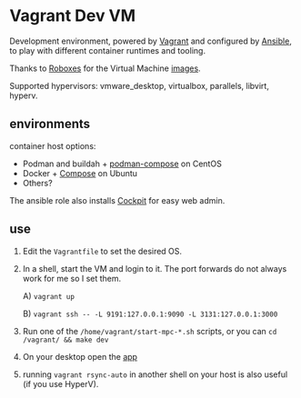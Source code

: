 # Vagrant Dev VM

Development environment, powered by [Vagrant](https://www.vagrantup.com/) and configured by [Ansible](https://www.ansible.com/), to play with different container runtimes and tooling.

Thanks to [Roboxes](https://roboxes.org/) for the Virtual Machine [images](https://app.vagrantup.com/roboxes).

Supported hypervisors: vmware_desktop, virtualbox, parallels, libvirt, hyperv.

## environments

container host options:

* Podman and buildah + [podman-compose](https://github.com/containers/podman-compose) on CentOS
* Docker + [Compose](https://docs.docker.com/compose/) on Ubuntu
* Others?

The ansible role also installs [Cockpit](https://cockpit-project.org/) for easy web admin.

## use

1) Edit the `Vagrantfile` to set the desired OS.

2) In a shell, start the VM and login to it. The port forwards do not always work for me so I set them.

   A) `vagrant up`

   B) `vagrant ssh -- -L 9191:127.0.0.1:9090 -L 3131:127.0.0.1:3000`

3) Run one of the `/home/vagrant/start-mpc-*.sh` scripts, or you can `cd /vagrant/ && make dev`

4) On your desktop open the [app](http://localhost:3131/)

5) running `vagrant rsync-auto` in another shell on your host is also useful (if you use HyperV).
